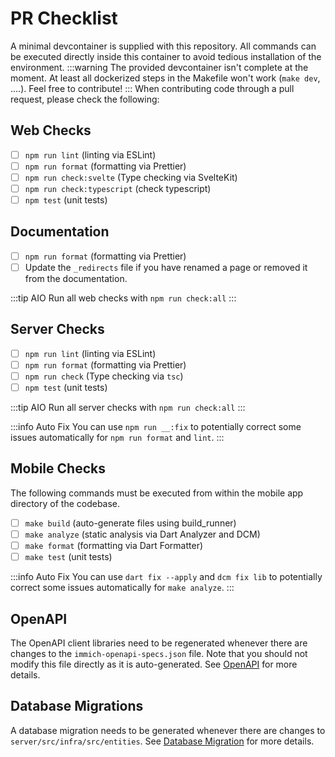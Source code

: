 # PR Checklist

A minimal devcontainer is supplied with this repository. All commands can be executed directly inside this container to avoid tedious installation of the environment.
:::warning
The provided devcontainer isn't complete at the moment. At least all dockerized steps in the Makefile won't work (`make dev`, ....). Feel free to contribute!
:::
When contributing code through a pull request, please check the following:

## Web Checks

- [ ] `npm run lint` (linting via ESLint)
- [ ] `npm run format` (formatting via Prettier)
- [ ] `npm run check:svelte` (Type checking via SvelteKit)
- [ ] `npm run check:typescript` (check typescript)
- [ ] `npm test` (unit tests)

## Documentation

- [ ] `npm run format` (formatting via Prettier)
- [ ] Update the `_redirects` file if you have renamed a page or removed it from the documentation.

:::tip AIO
Run all web checks with `npm run check:all`
:::

## Server Checks

- [ ] `npm run lint` (linting via ESLint)
- [ ] `npm run format` (formatting via Prettier)
- [ ] `npm run check` (Type checking via `tsc`)
- [ ] `npm test` (unit tests)

:::tip AIO
Run all server checks with `npm run check:all`
:::

:::info Auto Fix
You can use `npm run __:fix` to potentially correct some issues automatically for `npm run format` and `lint`.
:::

## Mobile Checks

The following commands must be executed from within the mobile app directory of the codebase.

- [ ] `make build` (auto-generate files using build_runner)
- [ ] `make analyze` (static analysis via Dart Analyzer and DCM)
- [ ] `make format` (formatting via Dart Formatter)
- [ ] `make test` (unit tests)

:::info Auto Fix
You can use `dart fix --apply` and `dcm fix lib` to potentially correct some issues automatically for `make analyze`.
:::

## OpenAPI

The OpenAPI client libraries need to be regenerated whenever there are changes to the `immich-openapi-specs.json` file. Note that you should not modify this file directly as it is auto-generated. See [OpenAPI](/docs/developer/open-api.md) for more details.

## Database Migrations

A database migration needs to be generated whenever there are changes to `server/src/infra/src/entities`. See [Database Migration](/docs/developer/database-migrations.md) for more details.
